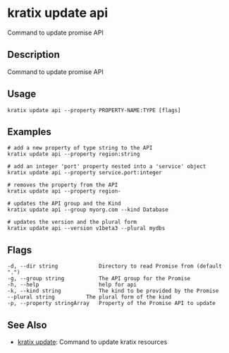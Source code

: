 # kratix update api
Command to update promise API

## Description
Command to update promise API

## Usage
```
kratix update api --property PROPERTY-NAME:TYPE [flags]
```

## Examples
```
# add a new property of type string to the API
kratix update api --property region:string

# add an integer 'port' property nested into a 'service' object
kratix update api --property service.port:integer

# removes the property from the API
kratix update api --property region-

# updates the API group and the Kind
kratix update api --group myorg.com --kind Database

# updates the version and the plural form
kratix update api --version v1beta3 --plural mydbs
```

## Flags
```
-d, --dir string             Directory to read Promise from (default ".")
-g, --group string           The API group for the Promise
-h, --help                   help for api
-k, --kind string            The kind to be provided by the Promise
--plural string          The plural form of the kind
-p, --property stringArray   Property of the Promise API to update
```


## See Also

* [kratix update](/main/kratix-cli/reference/kratix-update): Command to update kratix resources

